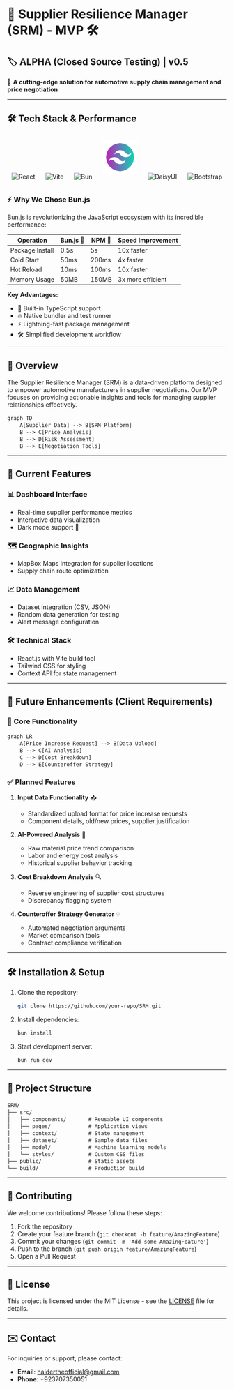 # 🚗 Supplier Resilience Manager (SRM) - MVP 🛠️
## 🏷️ ALPHA (Closed Source Testing) | v0.5

🌟 **A cutting-edge solution for automotive supply chain management and price negotiation**

---

## 🛠️ Tech Stack & Performance

<div align="center">
  <img src="https://upload.wikimedia.org/wikipedia/commons/a/a7/React-icon.svg" alt="React" width="80" style="margin: 10px;">
  <img src="https://vitejs.dev/logo.svg" alt="Vite" width="80" style="margin: 10px;">
  <img src="https://bun.sh/logo.svg" alt="Bun" width="80" style="margin: 10px;">
  <img src="https://github.com/praveenpuglia/tailwind-breeze/blob/master/assets/logo.svg" alt="Tailwind CSS" width="80" style="margin: 10px;">
  <img src="https://raw.githubusercontent.com/saadeghi/daisyui-images/master/images/daisyui-logo/favicon-192.png" alt="DaisyUI" width="80" style="margin: 10px;">
  <img src="https://getbootstrap.com/docs/5.3/assets/brand/bootstrap-logo-shadow.png" alt="Bootstrap" width="80" style="margin: 10px;">
</div>


### ⚡ Why We Chose Bun.js

Bun.js is revolutionizing the JavaScript ecosystem with its incredible performance:

| Operation          | Bun.js 🚀 | NPM 🐢 | Speed Improvement |
|--------------------|----------|-------|-------------------|
| Package Install    | 0.5s     | 5s    | 10x faster        |
| Cold Start         | 50ms     | 200ms | 4x faster         |
| Hot Reload         | 10ms     | 100ms | 10x faster        |
| Memory Usage       | 50MB     | 150MB | 3x more efficient |

**Key Advantages:**
- 🚀 Built-in TypeScript support
- 🔥 Native bundler and test runner
- ⚡ Lightning-fast package management
- 🛠️ Simplified development workflow

---

## 📌 Overview

The Supplier Resilience Manager (SRM) is a data-driven platform designed to empower automotive manufacturers in supplier negotiations. Our MVP focuses on providing actionable insights and tools for managing supplier relationships effectively.

```mermaid
graph TD
    A[Supplier Data] --> B[SRM Platform]
    B --> C[Price Analysis]
    B --> D[Risk Assessment]
    B --> E[Negotiation Tools]
```

---

## 🎯 Current Features

### 📊 Dashboard Interface
- Real-time supplier performance metrics
- Interactive data visualization
- Dark mode support 🌙

### 🗺️ Geographic Insights
- MapBox Maps integration for supplier locations
- Supply chain route optimization

### 📈 Data Management
- Dataset integration (CSV, JSON)
- Random data generation for testing
- Alert message configuration

### 🛠️ Technical Stack
- React.js with Vite build tool
- Tailwind CSS for styling
- Context API for state management

---

## 🔮 Future Enhancements (Client Requirements)

### 🚨 Core Functionality
```mermaid
graph LR
    A[Price Increase Request] --> B[Data Upload]
    B --> C[AI Analysis]
    C --> D[Cost Breakdown]
    D --> E[Counteroffer Strategy]
```

### ✅ Planned Features
1. **Input Data Functionality** 📥
   - Standardized upload format for price increase requests
   - Component details, old/new prices, supplier justification

2. **AI-Powered Analysis** 🤖
   - Raw material price trend comparison
   - Labor and energy cost analysis
   - Historical supplier behavior tracking

3. **Cost Breakdown Analysis** 🔍
   - Reverse engineering of supplier cost structures
   - Discrepancy flagging system

4. **Counteroffer Strategy Generator** 💡
   - Automated negotiation arguments
   - Market comparison tools
   - Contract compliance verification

---

## 🛠️ Installation & Setup

1. Clone the repository:
   ```bash
   git clone https://github.com/your-repo/SRM.git
   ```
2. Install dependencies:
   ```bash
   bun install
   ```
3. Start development server:
   ```bash
   bun run dev
   ```

---

## 📂 Project Structure

```
SRM/
├── src/
│   ├── components/       # Reusable UI components
│   ├── pages/            # Application views
│   ├── context/          # State management
│   ├── dataset/          # Sample data files
│   ├── model/            # Machine learning models
│   └── styles/           # Custom CSS files
├── public/               # Static assets
└── build/                # Production build
```

---

## 🤝 Contributing

We welcome contributions! Please follow these steps:
1. Fork the repository
2. Create your feature branch (`git checkout -b feature/AmazingFeature`)
3. Commit your changes (`git commit -m 'Add some AmazingFeature'`)
4. Push to the branch (`git push origin feature/AmazingFeature`)
5. Open a Pull Request

---

## 📜 License

This project is licensed under the MIT License - see the [LICENSE](LICENSE) file for details.

---

## ✉️ Contact

For inquiries or support, please contact:
- **Email**: haidertheofficial@gmail.com
- **Phone**: +923707350051
